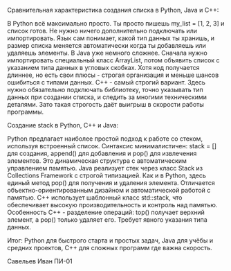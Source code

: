 Сравнительная характеристика создания списка в Python, Java и C++:

В Python всё максимально просто. Ты просто пишешь my_list = [1, 2, 3] и список готов. Не нужно ничего дополнительно подключать или импортировать. Язык сам понимает, какой тип данных ты хранишь, и размер списка меняется автоматически когда ты добавляешь или удаляешь элементы.
В Java уже немного сложнее. Сначала нужно импортировать специальный класс ArrayList, потом объявить список с указанием типа данных в угловых скобках. Хотя код получается длиннее, но есть свои плюсы - строгая организация и меньше шансов ошибиться с типами данных. 
C++ - самый строгий вариант. Здесь нужно обязательно подключать библиотеку, точно указывать тип данных при создании списка, и следить за многими техническими деталями. Зато такая строгость даёт выигрыш в скорости работы программы.

Создание stack в Python, C++ и Java: 

Python предлагает наиболее простой подход к работе со стеком, используя встроенный список. Синтаксис минималистичен: stack = [] для создания, append() для добавления и pop() для извлечения элементов. Это динамическая структура с автоматическим управлением памятью.
Java реализует стек через класс Stack из Collections Framework с строгой типизацией. Как и в Python, здесь единый метод pop() для получения и удаления элемента. Отличается объектно-ориентированным дизайном и автоматической работой с памятью.
C++ использует шаблонный класс std::stack, что обеспечивает высокую производительность и контроль над памятью. Особенность C++ - разделение операций: top() получает верхний элемент, а pop() только удаляет его. Требует явного указания типа данных.

Итог: Python для быстрого старта и простых задач, Java для учёбы и средних проектов, C++ для сложных программ где важна скорость.

Савельев Иван ПИ-01






